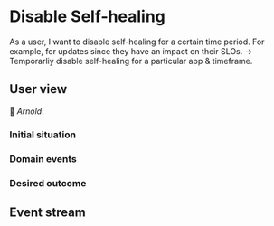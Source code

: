 # Disable Self-healing

As a user, I want to disable self-healing for a certain time period. For example, for updates since they have an impact on their SLOs. -> Temporarliy disable self-healing for a particular app & timeframe. 

## User view

:man: *Arnold*: 

### Initial situation

### Domain events


### Desired outcome

## Event stream

